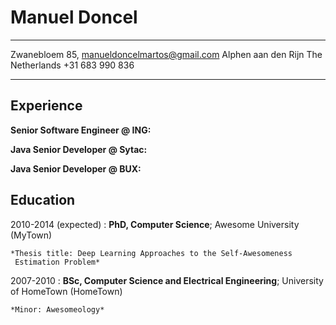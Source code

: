 Manuel Doncel
============

-------------------     ----------------------------
Zwanebloem 85,                manueldoncelmartos@gmail.com
Alphen aan den Rijn
The Netherlands               +31 683 990 836
-------------------     ----------------------------

Experience
----------

**Senior Software Engineer @ ING:**

<Description>

**Java Senior Developer @ Sytac:**

<Description>

**Java Senior Developer @ BUX:**

Education
---------

2010-2014 (expected)
:   **PhD, Computer Science**; Awesome University (MyTown)

    *Thesis title: Deep Learning Approaches to the Self-Awesomeness
     Estimation Problem*

2007-2010
:   **BSc, Computer Science and Electrical Engineering**; University of
    HomeTown (HomeTown)

    *Minor: Awesomeology*
